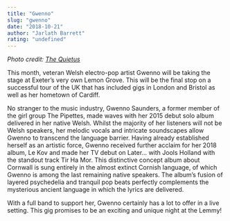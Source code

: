 ```yaml
---
title: "Gwenno"
slug: "gwenno"
date: "2018-10-21"
author: "Jarlath Barrett"
rating: "undefined"
---
```


_Photo credit: [The Quietus](http://thequietus.com/articles/16576-gwenno-interview)_

This month, veteran Welsh electro-pop artist Gwenno will be taking the stage at Exeter’s very own Lemon Grove. This will be the final stop on a successful tour of the UK that has included gigs in London and Bristol as well as her hometown of Cardiff.

No stranger to the music industry, Gwenno Saunders, a former member of the girl group The Pipettes, made waves with her 2015 debut solo album delivered in her native Welsh. Whilst the majority of her listeners will not be Welsh speakers, her melodic vocals and intricate soundscapes allow Gwenno to transcend the language barrier. Having already established herself as an artistic force, Gwenno received further acclaim for her 2018 album, Le Kov and made her TV debut on Later… with Jools Holland with the standout track Tir Ha Mor. This distinctive concept album about Cornwall is sung entirely in the almost extinct Cornish language, of which Gwenno is among the last remaining native speakers. The album’s fusion of layered psychedelia and tranquil pop beats perfectly complements the mysterious ancient language in which the lyrics are delivered.

With a full band to support her, Gwenno certainly has a lot to offer in a live setting. This gig promises to be an exciting and unique night at the Lemmy!
